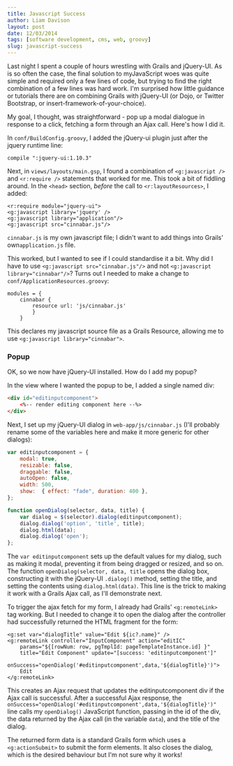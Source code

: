 ```yaml
---
title: Javascript Success
author: Liam Davison
layout: post
date: 12/03/2014
tags: [software development, cms, web, groovy]
slug: javascript-success
---
```

Last night I spent a couple of hours wrestling with Grails and jQuery-UI. As is so often the case, the final solution to myJavaScript woes was quite simple and required only a few lines of code, but trying to find the right combination of a few lines was hard work. I'm surprised how little guidance or tutorials there are on combining Grails with jQuery-UI (or Dojo, or Twitter Bootstrap, or insert-framework-of-your-choice).

My goal, I thought, was straightforward - pop up a modal dialogue in response to a click, fetching a form through an Ajax call. Here's how I did it.

In `conf/BuildConfig.groovy`, I added the jQuery-ui plugin just after the jquery runtime line:

`compile ":jquery-ui:1.10.3"`

Next, in `views/layouts/main.gsp`, I found a combination of `<g:javascript />` and `<r:require />` statements that worked for me. This took a bit of fiddling around. In the `<head>` section, _before_ the call to `<r:layoutResources>`, I added:

```
<r:require module="jquery-ui">
<g:javascript library='jquery' />
<g:javascript library="application"/>
<g:javascript src="cinnabar.js"/>
```

`cinnabar.js` is my own javascript file; I didn't want to add things into Grails' own`application.js` file.

This worked, but I wanted to see if I could standardise it a bit. Why did I have to use `<g:javascript src="cinnabar.js"/>` and not `<g:javascript library="cinnabar"/>`? Turns out I needed to make a change to `conf/ApplicationResources.groovy`:

```
modules = {
	cinnabar {
		resource url: 'js/cinnabar.js'
		}
	}
```

This declares my javascript source file as a Grails Resource, allowing me to use `<g:javascript library="cinnabar">`.

### Popup
OK, so we now have jQuery-UI installed. How do I add my popup?

In the view where I wanted the popup to be, I added a single named div:

```html
<div id="editinputcomponent">
	<%-- render editing component here --%>
</div>
```

Next, I set up my jQuery-UI dialog in `web-app/js/cinnabar.js` (I'll probably rename some of the variables here and make it more generic for other dialogs):

```javascript
var editinputcomponent = {
	modal: true,
	resizable: false,
	draggable: false,
	autoOpen: false,
	width: 500,
	show:  { effect: "fade", duration: 400 },
};

function openDialog(selector, data, title) {
	var dialog = $(selector).dialog(editinputcomponent);
	dialog.dialog('option', 'title', title);
	dialog.html(data);
	dialog.dialog('open');
};
```

The `var editinputcomponent` sets up the default values for my dialog, such as making it modal, preventing it from being dragged or resized, and so on. The function `openDialog(selector, data, title` opens the dialog box, constructing it with the jQuery-UI `.dialog()` method, setting the title, and setting the contents using `dialog.html(data)`. This line is the trick to making it work with a Grails Ajax call, as I'll demonstrate next.

To trigger the ajax fetch for my form, I already had Grails' `<g:remoteLink>` tag working. But I needed to change it to open the dialog after the controller had successfully returned the HTML fragment for the form:

```
<g:set var="dialogTitle" value="Edit ${ic?.name}" />
<g:remoteLink controller="InputComponent" action="editIC"
	params="${[rowNum: row, pgTmplId: pageTemplateInstance.id] }"
	title="Edit Component" update="[success: 'editinputcomponent']"
	onSuccess="openDialog('#editinputcomponent',data,'${dialogTitle}')">
	Edit
</g:remoteLink>
```

This creates an Ajax request that updates the editinputcomponent div if the Ajax call is successful. After a successful Ajax response, the `onSuccess="openDialog('#editinputcomponent',data,'${dialogTitle}')"` line calls my `openDialog()` JavaScript function, passing in the id of the div, the data returned by the Ajax call (in the variable `data`), and the title of the dialog.

The returned form data is a standard Grails form which uses a `<g:actionSubmit>` to submit the form elements. It also closes the dialog, which is the desired behaviour but I'm not sure why it works!